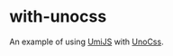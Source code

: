 # with-unocss

An example of using [UmiJS](https://umijs.org/zh-CN) with [UnoCss](https://github.com/antfu/unocss).
